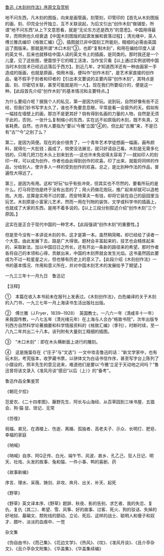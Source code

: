 [鲁迅《木刻创作法》序原文及赏析](https://www.vrrw.net/wx/8026.html)

地不问东西，凡木刻的图版，向来是画管画，刻管刻，印管印的【首先从木刻图版的画、刻、印完全分开独立、互不关联说起，为后文引出“创作木刻”做铺垫，所谓“地不问东西”从上下文意思看，就是“无论东方还是西方”的意思】。中国用得最早，而照例也久经衰退【中国木刻图版的起源发展和衰落过程】；清光绪中，英人傅兰雅氏编印《格致汇编》②，插图就已非中国刻工所能刻，精细的必需由英国运了图版来。那就是所谓“木口木刻”③，也即“复制木刻”，和用在编给印度人读的英文书，后来也就移给中国人读的英文书上的插画，是同类的。那时我还是一个儿童，见了这些图，便震惊于它的精工活泼，当作宝贝看【以上通过实例说明中国当时木刻技术已经远远落后于西方】。到近几年，才知道西洋还有一种由画家一手造成的版画，也就是原画，倘用木版，便叫作“创作木刻”，是艺术家直接的创作品，毫不假手于刻者和印者的【引出本文要说的主要内容“创作木刻”，其特点是画、刻、印密切关联，甚至可能就是同一人】。现在我们所要绍介的，便是这一种。【此段首先介绍“创作木刻”的基本情况和主要特点。】



为什么要绍介呢？据我个人的私见，第一是因为好玩。说到玩，自然好像有些不正经，但我们钞书写字太久了，谁也不免要息息眼，平常是看一会窗外的天。假如有一幅挂在墙壁上的画，那岂不是更其好？倘有得到名画的力量的人物，自然是无须乎此的，否则，一张什么复制缩小的东西，实在远不如原版的木刻，既不失真，又省耗费。自然，也许有人要指为“要以‘今雅’立国”④的，但比起“古雅”来，不是已有“古”“今”之别了么？

第二，是因为简便。现在的金价很贵了，一个青年艺术学徒想画一幅画，画布颜料，就得化一大批钱；画成了，倘使没法展览，就只好请自己看。木刻是无需多化钱的，只用几把刀在木头上划来划去──这也许未免说得太容易了──就如印人的刻印一样，可以成为创作，作者也由此得到创作的欢喜。印了出来，就能将同样的作品，分给别人，使许多人一样的受到创作的欢喜。总之，是比别种作法的作品，普遍性大得远了。

第三，是因为有用。这和“好玩”似乎有些冲突，但其实也不尽然的，要看所玩的是什么。打马将恐怕是终于没有出息的了；用火药做花炮玩，推广起来却就可以造枪炮。大炮，总算是实用不过的罢，而安特莱夫一有钱，却将它装在自己的庭园里当玩艺。木刻原是小富家儿艺术，然而一用在刊物的装饰，文学或科学书的插画上，也就成了大家的东西，是用不着多说的。【以上三段分别叙述介绍“创作木刻”三个原因。】

这实在是正合于现代中国的一种艺术。【此段强调“创作木刻”的重要性。】

但是至今没有一本讲说木刻的书，这才是第一本。虽然稍简略，却已经给了读者一个大意。由此发展下去，路是广大得很。题材会丰富起来的，技艺也会精炼起来的，采取新法，加以中国旧日之所长，还有开出一条新的路径来的希望。那时作者各将自己的本领和心得，贡献出来，中国的木刻界就会发生光焰。这书虽然因此要成为不过一粒星星之火，但也够有历史上的意义了。【此段介绍《木刻创作法》一书的基本情况、作用和意义所在，并对中国木刻艺术的发展给予了期望。】

一九三三年十一月九日　鲁迅记



【注释】

①　本篇在收入本书前未在报刊上发表过。《木刻创作法》，白危编译的关于木刻的入门书，一九三七年一月上海读书生活出版社出版。

②　傅兰雅（J.Fryer，1839─1928）　英国教士。一八六一年（清咸丰十一年）来我国传教，一八七五年（清光绪元年）在上海与人合办“格致书院”，次年出版专刊西方自然科学论著摘要和科学情报资料的《格致汇编》（季刊），时断时续，至一八九二年共出二十八本。该刊附有大量刻工精细的插图。

③　“木口木刻”：即在木头横断面上进行的雕刻。

④　这是施蛰存在《“庄子”与“文选”》一文中攻击鲁迅的话：“新文学家中，也有玩木刻，考究版本，收罗藏书票，以骈体文为白话书信作序，甚至写字台上陈列了小摆设的，照丰先生的意见说来，难道他们是要以‘今雅’立足于天动地之间吗？”鲁迅曾将该文录入《准风月谈“感旧”以后（上）》的“备考”。

鲁迅作品全集鉴赏

《朝花夕拾》

范爱农、《二十四孝图》、藤野先生、阿长与山海经、从百草园到三味书屋、五猖会、狗·猫·鼠、琐记、无常

《仿徨》

祝福、弟兄、在酒楼上、伤逝、离婚、孤独者、高老夫子、示众、长明灯、肥皂、幸福的家庭

《呐喊》

《呐喊》自序、阿Q正传、白光、端午节、风波、故乡、孔乙己、狂人日记、明天、社戏、头发的故事、兔和猫、一件小事、鸭的喜剧、药

《故事新编》

序言、理水、采薇、铸剑、非攻、奔月、出关、补天、起死

《野草》

《野草》英文译本序、《野草》题辞、秋夜、影的告别、求乞者、我的失恋、复仇、复仇〔其二〕、希望、雪、风筝、好的故事、过客、死火、狗的驳诘、失掉的好地狱、墓碣文、颓败线的颤动、立论、死后、这样的战士、聪明人和傻子和奴才、腊叶、淡淡的血痕中、一觉

杂文集

《伪自由书》、《而己集》、《花边文学》、《热风》、《坟》、《准风月谈》、《且介亭杂文》、《且介亭杂文附集》、《华盖集》、《华盖集续编》

